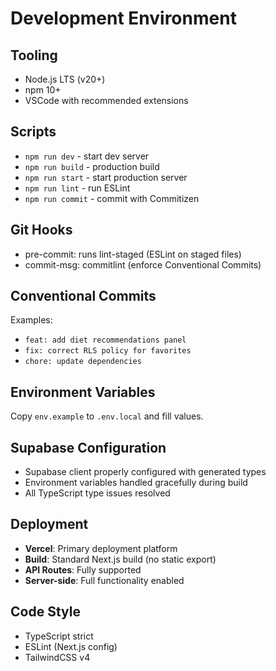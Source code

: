 # Development Environment

## Tooling
- Node.js LTS (v20+)
- npm 10+
- VSCode with recommended extensions

## Scripts
- `npm run dev` - start dev server
- `npm run build` - production build
- `npm run start` - start production server
- `npm run lint` - run ESLint
- `npm run commit` - commit with Commitizen

## Git Hooks
- pre-commit: runs lint-staged (ESLint on staged files)
- commit-msg: commitlint (enforce Conventional Commits)

## Conventional Commits
Examples:
- `feat: add diet recommendations panel`
- `fix: correct RLS policy for favorites`
- `chore: update dependencies`

## Environment Variables
Copy `env.example` to `.env.local` and fill values.

## Supabase Configuration
- Supabase client properly configured with generated types
- Environment variables handled gracefully during build
- All TypeScript type issues resolved

## Deployment
- **Vercel**: Primary deployment platform
- **Build**: Standard Next.js build (no static export)
- **API Routes**: Fully supported
- **Server-side**: Full functionality enabled

## Code Style
- TypeScript strict
- ESLint (Next.js config)
- TailwindCSS v4
